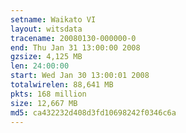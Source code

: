 ```yaml
---
setname: Waikato VI
layout: witsdata
tracename: 20080130-000000-0
end: Thu Jan 31 13:00:00 2008
gzsize: 4,125 MB
len: 24:00:00
start: Wed Jan 30 13:00:01 2008
totalwirelen: 88,641 MB
pkts: 168 million
size: 12,667 MB
md5: ca432232d408d3fd10698242f0346c6a
---
```

